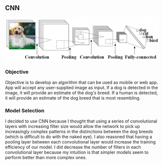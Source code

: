 ## CNN

<img src="images/CNN.png">

### Objective
Objective is to develop an algorithm that can be used as mobile or web app. App will accept any user-supplied image as input. If a dog is detected in the image, it will provide an estimate of the dog's breed. If a human is detected, it will provide an estimate of the dog breed that is most resembling. 

### Model Selection
I decided to use CNN because I thought that using a series of convolutional layers with increasing filter size would allow the network to pick up increasingly complex patterns in the distinctions between the dog breeds (which is difficult to do with the naked eye). I also reasoned that having a pooling layer between each convolutional layer would increase the training efficiency of our model. I did decrease the number of filters in each convolutional layer because my intuition is that simpler models seem to perform better than more complex ones.
